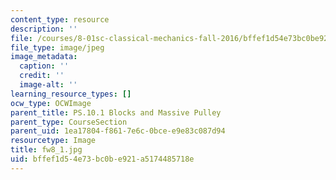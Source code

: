 ```yaml
---
content_type: resource
description: ''
file: /courses/8-01sc-classical-mechanics-fall-2016/bffef1d54e73bc0be921a5174485718e_fw8_1.jpg
file_type: image/jpeg
image_metadata:
  caption: ''
  credit: ''
  image-alt: ''
learning_resource_types: []
ocw_type: OCWImage
parent_title: PS.10.1 Blocks and Massive Pulley
parent_type: CourseSection
parent_uid: 1ea17804-f861-7e6c-0bce-e9e83c087d94
resourcetype: Image
title: fw8_1.jpg
uid: bffef1d5-4e73-bc0b-e921-a5174485718e
---
```

